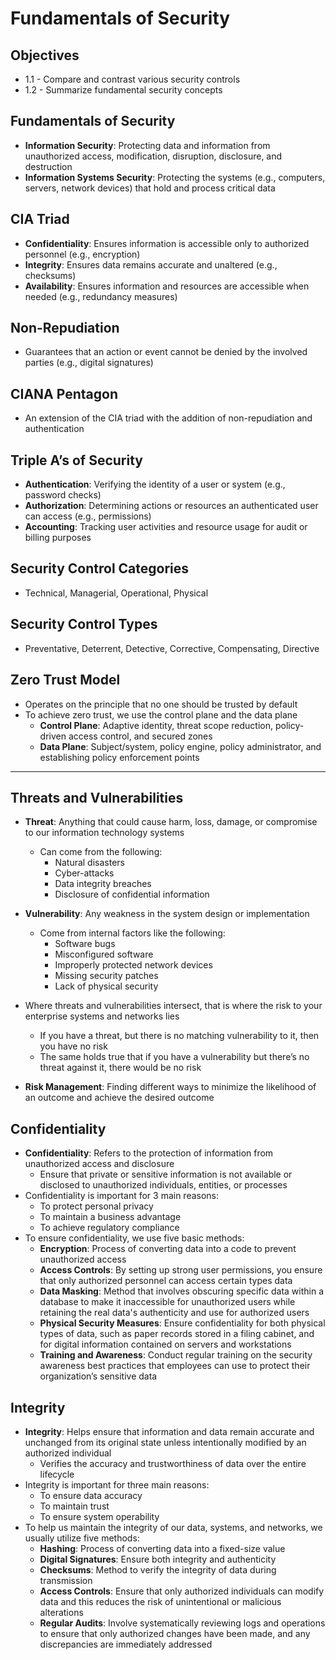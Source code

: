 # Fundamentals of Security

## Objectives
- 1.1 - Compare and contrast various security controls
- 1.2 - Summarize fundamental security concepts

## Fundamentals of Security
- **Information Security**: Protecting data and information from unauthorized access, modification, disruption, disclosure, and destruction
- **Information Systems Security**: Protecting the systems (e.g., computers, servers, network devices) that hold and process critical data

## CIA Triad
- **Confidentiality**: Ensures information is accessible only to authorized personnel (e.g., encryption)
- **Integrity**: Ensures data remains accurate and unaltered (e.g., checksums)
- **Availability**: Ensures information and resources are accessible when needed (e.g., redundancy measures)

## Non-Repudiation
- Guarantees that an action or event cannot be denied by the involved parties (e.g., digital signatures)

## CIANA Pentagon
- An extension of the CIA triad with the addition of non-repudiation and authentication

## Triple A’s of Security
- **Authentication**: Verifying the identity of a user or system (e.g., password checks)
- **Authorization**: Determining actions or resources an authenticated user can access (e.g., permissions)
- **Accounting**: Tracking user activities and resource usage for audit or billing purposes

## Security Control Categories
- Technical, Managerial, Operational, Physical

## Security Control Types
- Preventative, Deterrent, Detective, Corrective, Compensating, Directive

## Zero Trust Model
- Operates on the principle that no one should be trusted by default
- To achieve zero trust, we use the control plane and the data plane
  - **Control Plane**: Adaptive identity, threat scope reduction, policy-driven access control, and secured zones
  - **Data Plane**: Subject/system, policy engine, policy administrator, and establishing policy enforcement points

----------------

## Threats and Vulnerabilities

- **Threat**: Anything that could cause harm, loss, damage, or compromise to our information technology systems
    - Can come from the following:
        - Natural disasters
        - Cyber-attacks
        - Data integrity breaches
        - Disclosure of confidential information
- **Vulnerability**: Any weakness in the system design or implementation
    - Come from internal factors like the following:
        - Software bugs
        - Misconfigured software
        - Improperly protected network devices
        - Missing security patches
        - Lack of physical security
- Where threats and vulnerabilities intersect, that is where the risk to your enterprise systems and networks lies
    - If you have a threat, but there is no matching vulnerability to it, then you have no risk
    - The same holds true that if you have a vulnerability but there’s no threat against it, there would be no risk
    
- **Risk Management**: Finding different ways to minimize the likelihood of an outcome and achieve the desired outcome

## Confidentiality

- **Confidentiality**: Refers to the protection of information from unauthorized access and disclosure
    - Ensure that private or sensitive information is not available or disclosed to unauthorized individuals, entities, or processes
- Confidentiality is important for 3 main reasons:
    - To protect personal privacy
    - To maintain a business advantage
    - To achieve regulatory compliance
- To ensure confidentiality, we use five basic methods:
    - **Encryption**: Process of converting data into a code to prevent unauthorized access
    - **Access Controls**: By setting up strong user permissions, you ensure that only authorized personnel can access certain types data
    - **Data Masking**: Method that involves obscuring specific data within a database to make it inaccessible for unauthorized users while retaining the real data's authenticity and use for authorized users
    - **Physical Security Measures**: Ensure confidentiality for both physical types of data, such as paper records stored in a filing cabinet, and for digital information contained on servers and workstations
    - **Training and Awareness**: Conduct regular training on the security awareness best practices that employees can use to protect their organization’s sensitive data

## Integrity

- **Integrity**: Helps ensure that information and data remain accurate and unchanged from its original state unless intentionally modified by an authorized individual
    - Verifies the accuracy and trustworthiness of data over the entire lifecycle
- Integrity is important for three main reasons:
    - To ensure data accuracy
    - To maintain trust
    - To ensure system operability
- To help us maintain the integrity of our data, systems, and networks, we usually utilize five methods:
  - **Hashing**: Process of converting data into a fixed-size value
  - **Digital Signatures**: Ensure both integrity and authenticity
  - **Checksums**: Method to verify the integrity of data during transmission
  - **Access Controls**: Ensure that only authorized individuals can modify data and this reduces the risk of unintentional or malicious alterations
  - **Regular Audits**: Involve systematically reviewing logs and operations to ensure that only authorized changes have been made, and any discrepancies are immediately addressed
